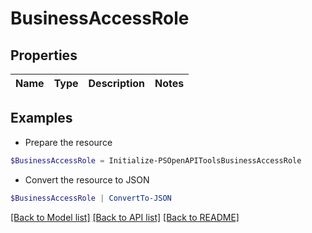 # BusinessAccessRole
## Properties

Name | Type | Description | Notes
------------ | ------------- | ------------- | -------------

## Examples

- Prepare the resource
```powershell
$BusinessAccessRole = Initialize-PSOpenAPIToolsBusinessAccessRole 
```

- Convert the resource to JSON
```powershell
$BusinessAccessRole | ConvertTo-JSON
```

[[Back to Model list]](../README.md#documentation-for-models) [[Back to API list]](../README.md#documentation-for-api-endpoints) [[Back to README]](../README.md)

